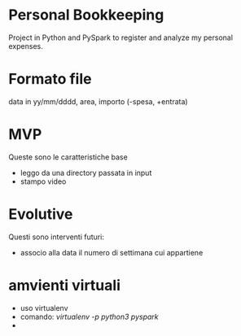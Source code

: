 # Personal Bookkeeping
Project in Python and PySpark to register and analyze my personal expenses.


# Formato file

data in yy/mm/dddd, area, importo (-spesa, +entrata)


# MVP
Queste sono le caratteristiche base
 * leggo da una directory passata in input
 * stampo video
 
# Evolutive
Questi sono interventi futuri:

* associo alla data il numero di settimana cui appartiene

# amvienti virtuali

* uso virtualenv
* comando: _virtualenv -p python3 pyspark_
* 
